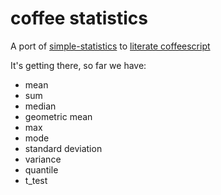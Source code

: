 # coffee statistics

A port of [simple-statistics](https://github.com/tmcw/simple-statistics)
to [literate coffeescript](http://coffeescript.org/#literate)

It's getting there, so far we have:

* mean
* sum
* median
* geometric mean
* max
* mode
* standard deviation
* variance
* quantile
* t_test
